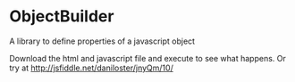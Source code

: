 ObjectBuilder
=============

A library to define properties of a javascript object


Download the html and javascript file and execute to see what happens. Or try at http://jsfiddle.net/daniloster/jnyQm/10/
